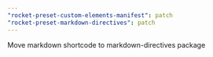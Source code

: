 ```yaml
---
"rocket-preset-custom-elements-manifest": patch
"rocket-preset-markdown-directives": patch
---
```


Move markdown shortcode to markdown-directives package
